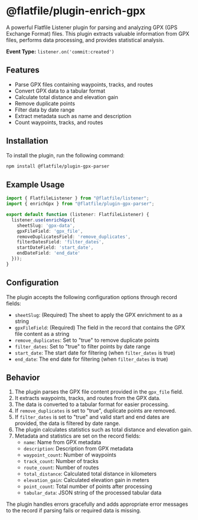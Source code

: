 <!-- START_INFOCARD -->
# @flatfile/plugin-enrich-gpx

A powerful Flatfile Listener plugin for parsing and analyzing GPX (GPS Exchange Format) files. This plugin extracts valuable information from GPX files, performs data processing, and provides statistical analysis.

**Event Type:**
`listener.on('commit:created')`

<!-- END_INFOCARD -->

## Features

- Parse GPX files containing waypoints, tracks, and routes
- Convert GPX data to a tabular format
- Calculate total distance and elevation gain
- Remove duplicate points
- Filter data by date range
- Extract metadata such as name and description
- Count waypoints, tracks, and routes

## Installation

To install the plugin, run the following command:

```bash
npm install @flatfile/plugin-gpx-parser
```

## Example Usage

```typescript
import { FlatfileListener } from "@flatfile/listener";
import { enrichGpx } from "@flatfile/plugin-gpx-parser";

export default function (listener: FlatfileListener) {
  listener.use(enrichGpx({
    sheetSlug: 'gpx-data',
    gpxFileField: 'gpx_file',
    removeDuplicatesField: 'remove_duplicates',
    filterDatesField: 'filter_dates',
    startDateField: 'start_date',
    endDateField: 'end_date'
  }));
}
```

## Configuration

The plugin accepts the following configuration options through record fields:

- `sheetSlug`: (Required) The sheet to apply the GPX enrichment to as a string
- `gpxFileField`: (Required) The field in the record that contains the GPX file content as a string
- `remove_duplicates`: Set to "true" to remove duplicate points
- `filter_dates`: Set to "true" to filter points by date range
- `start_date`: The start date for filtering (when `filter_dates` is true)
- `end_date`: The end date for filtering (when `filter_dates` is true)

## Behavior

1. The plugin parses the GPX file content provided in the `gpx_file` field.
2. It extracts waypoints, tracks, and routes from the GPX data.
3. The data is converted to a tabular format for easier processing.
4. If `remove_duplicates` is set to "true", duplicate points are removed.
5. If `filter_dates` is set to "true" and valid start and end dates are provided, the data is filtered by date range.
6. The plugin calculates statistics such as total distance and elevation gain.
7. Metadata and statistics are set on the record fields:
   - `name`: Name from GPX metadata
   - `description`: Description from GPX metadata
   - `waypoint_count`: Number of waypoints
   - `track_count`: Number of tracks
   - `route_count`: Number of routes
   - `total_distance`: Calculated total distance in kilometers
   - `elevation_gain`: Calculated elevation gain in meters
   - `point_count`: Total number of points after processing
   - `tabular_data`: JSON string of the processed tabular data

The plugin handles errors gracefully and adds appropriate error messages to the record if parsing fails or required data is missing.
